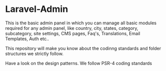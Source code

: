 # Laravel-Admin

This is the basic admin panel in which you can manage all basic modules required for any admin panel,
like country, city, states, category, subcategory, site settings, CMS pages, Faq's, Translations, Email Templates, Auth etc..

This repository will make you know about the codinng standards and folder structures we strictly follow.

Have a look on the design patterns.
We follow PSR-4 coding standards


